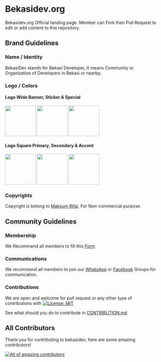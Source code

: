 # Bekasidev.org

Bekasidev.org Official landing page. Member can Fork then Pull Request to edit or add content to this repository.

## Brand Guidelines

### Name / Identity

BekasiDev stands for Bekasi Developer, It means Community or Organization of Developers in Bekasi or nearby.
### Logo / Colors

#### Logo Wide Banner, Sticker & Special

<a href="https://raw.githubusercontent.com/Bekasi-Dev-Community/bekasidev/master/assets/img/brand/bekasidev-banner.png"><img src="https://raw.githubusercontent.com/Bekasi-Dev-Community/bekasidev/master/assets/img/brand/bekasidev-banner.png" width="100"></a>
<a href="https://raw.githubusercontent.com/Bekasi-Dev-Community/bekasidev/master/assets/img/brand/bekasidev-stiker.png"><img src="https://raw.githubusercontent.com/Bekasi-Dev-Community/bekasidev/master/assets/img/brand/bekasidev-stiker.png" width="100"></a>
<a href="https://raw.githubusercontent.com/Bekasi-Dev-Community/bekasidev/master/assets/img/brand/bekasidev-special.png"><img src="https://raw.githubusercontent.com/Bekasi-Dev-Community/bekasidev/master/assets/img/brand/bekasidev-special.png" width="100"></a>

#### Logo Square Primary, Secondary & Accent

<a href="https://raw.githubusercontent.com/Bekasi-Dev-Community/bekasidev/master/assets/img/logo.png"><img src="https://raw.githubusercontent.com/Bekasi-Dev-Community/bekasidev/master/assets/img/logo.png" width="100"></a>
<a href="https://raw.githubusercontent.com/Bekasi-Dev-Community/bekasidev/master/assets/img/logo-white.png"><img src="https://raw.githubusercontent.com/Bekasi-Dev-Community/bekasidev/master/assets/img/logo-white.png" width="100"></a>
<a href="https://raw.githubusercontent.com/Bekasi-Dev-Community/bekasidev/master/assets/img/logo-green.png"><img src="https://raw.githubusercontent.com/Bekasi-Dev-Community/bekasidev/master/assets/img/logo-green.png" width="100"></a>

### Copyrights

Copyright is belong to <a href="https://github.com/MaksumRifai">Maksum Rifai</a>, For Non-commercial purpose.

## Community Guidelines

### Membership

We Recommend all members to fill this <a href="https://forms.gle/45ihvWw6vJ6g8zps5">Form</a>

### Communications

We recommend all members to join our <a href="https://bit.ly/bekasidev-wa">WhatsApp</a> or <a href="https://bit.ly/bekasidev">Facebook</a> Groups for communication.

### Contributions

We are open and welcome for pull request or any other type of contributions with
[![License: MIT](https://img.shields.io/badge/License-MIT-blue.svg)](https://github.com/Bekasi-Dev-Community/bekasidev/blob/master/LICENSE)

See what should you do to contribute in <a href="https://github.com/bekasidev/bekasidev/blob/master/CONTRIBUTION.md">CONTRIBUTION.md</a>.

## All Contributors
Thank you for contributing to bekasidev, here are some amazing contributors!

<a href="https://github.com/bekasidev/bekasidev/graphs/contributors"><img src="https://contrib.rocks/image?repo=bekasidev/bekasidev" alt="All of amazing contributors"></a>

